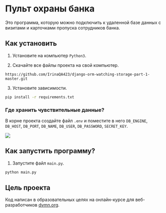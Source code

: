 # Пульт охраны  банка

Это программа, которую  можно подключить  к  удаленной  базе  данных с визитами  и  карточками пропуска  сотрудников  банка.

## Как установить

1. Установите на компьютер `Python3`.

2. Скачайте все файлы проекта на свой компьютер.

```
https://github.com/IrinaQA423/django-orm-watching-storage-part-1-master.git
```

3. Установите зависимости.

```sh
pip install -r requirements.txt
```

### Где  хранить чувствительные данные?

В корне проекта создайте файл `.env` и поместите в него `DB_ENGINE`, `DB_HOST`, `DB_PORT`, `DB_NAME`, `DB_USER`, `DB_PASSWORD`, `SECRET_KEY`.

![](https://github.com/IrinaQA423/gists1/blob/main/Screenshot_28.png?raw=true)

## Как запустить  программу?

1. Запустите файл `main.py`.

```sh
python main.py 
```

## Цель проекта

Код написан в образовательных целях на онлайн-курсе для веб-разработчиков [dvmn.org](https://dvmn.org).
